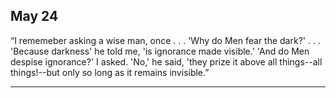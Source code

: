 ## May 24

“I rememeber asking a wise man, once . . . 'Why do Men fear the dark?' . . . 'Because darkness' he told me, 'is ignorance made visible.' 'And do Men despise ignorance?' I asked. 'No,' he said, 'they prize it above all things--all things!--but only so long as it remains invisible.” 

---
